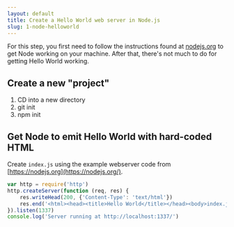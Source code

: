 ```yaml
---
layout: default
title: Create a Hello World web server in Node.js
slug: 1-node-helloworld
---
```

For this step, you first need to follow the instructions found at [nodejs.org](https://nodejs.org) to get Node working on your machine.  After that, there's not much to do for getting Hello World working.

## Create a new "project"
1. CD into a new directory
1. git init
1. npm init

## Get Node to emit Hello World with hard-coded HTML
Create `index.js` using the example webserver code from [https://nodejs.org](https://nodejs.org/).

```js
var http = require('http')
http.createServer(function (req, res) {
    res.writeHead(200, {'Content-Type': 'text/html'})
    res.end('<html><head><title>Hello World</title></head><body>index.js on the server</body></html>')
}).listen(1337)
console.log('Server running at http://localhost:1337/')
```
